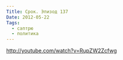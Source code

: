 ```yaml
---
Title: Срок. Эпизод 137
Date: 2012-05-22
Tags:
  - саптрю
  - политика
---
```


http://youtube.com/watch?v=RupZW2Zcfwg
